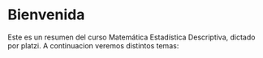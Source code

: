# Bienvenida

Este es un resumen del curso Matemática Estadística Descriptiva, dictado por platzi. A continuacion veremos distintos temas:

```{tableofcontents}
```
